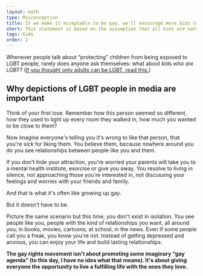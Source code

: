 ```yaml
---
layout: myth
type: Misconception
title: If we make it acceptable to be gay, we'll encourage more kids to become gay when they grow up.
short: This statement is based on the assumption that all kids are naturally straight and become (or choose to be) gay growing up. That is not the case. Many kids often start having crushes when they're as young as 5; some on others of the same sex. **Depictions of LGBT+ people in the media do not encourage kids to become gay, but rather validate their existing feelings, if present.** 
tags: Kids
order: 2
---
```


Whenever people talk about “protecting” children from being exposed to LGBT people, rarely does anyone ask themselves: what about kids who *are* LGBT? ([If you thought only adults can be LGBT, read this.](/lgbt-kids))

## Why depictions of LGBT people in media are important

Think of your first love. Remember how this person seemed so different, how they used to light up every room they walked in, how much you wanted to be close to them? 

Now imagine everyone's telling you it's wrong to like that person, that you're *sick* for liking them. You believe them, because nowhere around you do you see relationships between people like you and them. 

If you don't hide your attraction, you're worried your parents will take you to a mental health institute, exorcise or give you away. You resolve to living in silence, not approaching those you're interested in, not discussing your feelings and worries with your friends and family.

And that is what it's often like growing up gay.

But it doesn't have to be.

Picture the same scenario but this time, you don't exist in isolation. You see people like you, people with the kind of relationships you want, all around you; in books, movies, cartoons, at school, in the news. Even if some people call you a freak, you know you're not. Instead of getting depressed and anxious, you can enjoy your life and build lasting relationships.

**The gay rights movement isn't about promoting some imaginary “gay agenda” (to this day, I have no idea what that means). It's about giving everyone the opportunity to live a fulfilling life with the ones they love.**